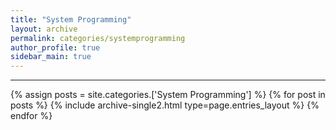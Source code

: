 ```yaml
---
title: "System Programming"
layout: archive
permalink: categories/systemprogramming
author_profile: true
sidebar_main: true
---
```


<!-- 공백이 포함되어 있는 카테고리 이름의 경우 site.categories.['a b c'] 이런식으로! -->

***

{% assign posts = site.categories.['System Programming'] %}
{% for post in posts %} {% include archive-single2.html type=page.entries_layout %} {% endfor %}
